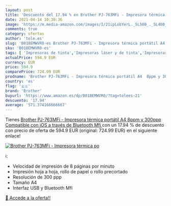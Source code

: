```yaml
---
layout: post
title: 'Descuento del 17.94 % en Brother PJ-763MFi - Impresora térmica po'
date: 2021-04-14 10:30:36
image: 'https://m.media-amazon.com/images/I/21ipLobYerL._SL500_._SL400_.jpg'
comments: true
category: ofertas
author: 'tole.es'
slug: 'B018EMWVR0-es Brother PJ-763MFi - Impresora térmica portátil A4 8ppm y...'
sku: 'B018EMWVR0-es'
tags: [ 'Impresoras de tinta','Impresoras láser y de tinta','Impresoras y accesorios','Informática','bluetooth','brother','impresora', ]
actualPrice: 594.9 EUR
currency: EUR
price: 594.9
comparePrice: 724.99 EUR
prodname: 'Brother PJ-763MFi - Impresora térmica portátil A4  8ppm y 300ppp  Compatible con iOS a través de Bluetooth Mfi '
country: 'es'
flag: '🇪🇸'
brand: 'Brother'
buyurl: 'https://www.amazon.es/dp/B018EMWVR0/?tag=tolees-21'
descuento: '17.94'
average: '571.374166666667'
---
```


Tienes [Brother PJ-763MFi - Impresora térmica portátil A4  8ppm y 300ppp  Compatible con iOS a través de Bluetooth Mfi ](https://www.amazon.es/dp/B018EMWVR0/?tag=tolees-21) con un 17.94 % de descuento con precio de oferta de 594.9 EUR (original: 724.99 EUR) en el siguiente enlace!

[![Brother PJ-763MFi - Impresora térmica po](https://m.media-amazon.com/images/I/21ipLobYerL._SL500_._SL400_.jpg)](https://www.amazon.es/dp/B018EMWVR0/?tag=tolees-21)

ℹ️:

- Velocidad de impresión de 8 páginas por minuto
- Impresión hoja a hoja, rollo de papel o rollo precortado
- Resolución de 300 ppp
- Tamaño A4
- Interfaz USB y Bluetooth Mfi

[🛒 Accede a la oferta!!](https://www.amazon.es/dp/B018EMWVR0/?tag=tolees-21)
